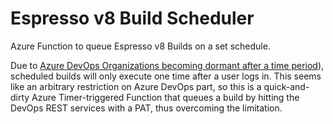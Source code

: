﻿# Espresso v8 Build Scheduler

Azure Function to queue Espresso v8 Builds on a set schedule.

Due to [Azure DevOps Organizations becoming dormant after a time period](https://docs.microsoft.com/en-us/azure/devops/pipelines/build/triggers?view=azure-devops&tabs=yaml#my-build-didnt-run-what-happened)), scheduled builds will
only execute one time after a user logs in. This seems like an arbitrary restriction on Azure DevOps part, so this is a quick-and-dirty Azure Timer-triggered Function that queues a build by hitting the DevOps REST services with a PAT,
thus overcoming the limitation.


